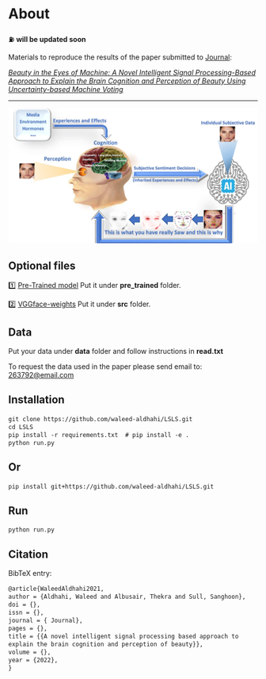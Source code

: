 # About

:fuelpump: **will be updated soon**

Materials to reproduce the results of the paper submitted to [Journal](https://www.l): 

*[Beauty in the Eyes of Machine: A Novel Intelligent Signal Processing-Based Approach to Explain the Brain Cognition and Perception of Beauty Using Uncertainty-based Machine Voting](https://www.)*

****
![Screenshot](graphical_abstract.jpg)


## Optional files
:one: [Pre-Trained model](https://drive.google.com/file/d/1CmHLK6lPJgEa6W0Lv0ImrNuCdZ5GGBtU/view?usp=sharing) Put it under **pre_trained** folder.

:two: [VGGface-weights](https://drive.google.com/file/d/1ClyOxel9c7F7EJqzYadIOiY5mNMeKFUI/view?usp=sharing) Put it under **src** folder.


## Data
Put your data under **data** folder and follow instructions in **read.txt**

To request the data used in the paper please send email to:
<263792@email.com>


## Installation
```
git clone https://github.com/waleed-aldhahi/LSLS.git
cd LSLS
pip install -r requirements.txt  # pip install -e .
python run.py
```
## Or
```
pip install git+https://github.com/waleed-aldhahi/LSLS.git
```
## Run 
```
python run.py
```

## Citation

BibTeX entry:
```
@article{WaleedAldhahi2021,
author = {Aldhahi, Waleed and Albusair, Thekra and Sull, Sanghoon},
doi = {},
issn = {},
journal = { Journal},
pages = {},
title = {{A novel intelligent signal processing based approach to explain the brain cognition and perception of beauty}},
volume = {},
year = {2022},
}
```
